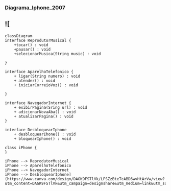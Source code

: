### Diagrama_Iphone_2007

## ![
	classDiagram
    interface ReprodutorMusical {
        +tocar() : void
        +pausar() : void
		+selecionarMusica(String music) : void
		
    }

    interface AparelhoTelefonico {
        + ligar(String numero) : void
		+ atender() : void 
		+ iniciarCorreioVoz() : void

    }

    interface NavegadorInternet {
        + exibirPagina(Sring url) : void
        + adicionarNovaAba() : void
		+ atualizarPagina() : void
    }
	
	interface DesbloquearIphone
		+ desbloquearIhone() : void
		+ bloquearIphone() : void
	
    class iPhone {
    }

    iPhone --> ReprodutorMusical
    iPhone --> AparelhoTelefonico
    iPhone --> NavegadorInternet
	iPhone --> DesbloquearIphone](https://www.canva.com/design/DAGK9FSTlVk/LFSZzBteTcABD6wvHtArVw/view?utm_content=DAGK9FSTlVk&utm_campaign=designshare&utm_medium=link&utm_source=editor)

